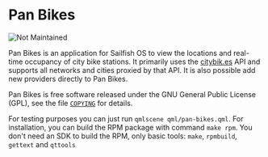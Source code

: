 Pan Bikes
=========

![Not Maintained](https://img.shields.io/maintenance/no/2018.svg)

Pan Bikes is an application for Sailfish OS to view the locations and
real-time occupancy of city bike stations. It primarily uses
the [citybik.es](https://citybik.es/) API and supports all networks and
cities proxied by that API. It is also possible add new providers
directly to Pan Bikes.

Pan Bikes is free software released under the GNU General Public
License (GPL), see the file [`COPYING`](COPYING) for details.

For testing purposes you can just run `qmlscene qml/pan-bikes.qml`. For
installation, you can build the RPM package with command `make rpm`. You
don't need an SDK to build the RPM, only basic tools: `make`,
`rpmbuild`, `gettext` and `qttools`
